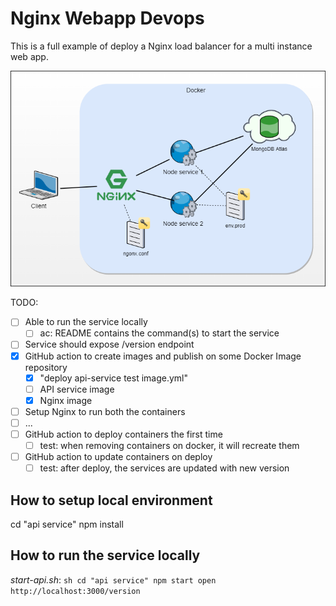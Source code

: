 # Nginx Webapp Devops

This is a full example of deploy a Nginx load balancer for a multi instance web app.  

![images](diagrams/Infrastructure%20with%20NGINX.drawio.png)


TODO:

- [ ] Able to run the service locally
  - [ ] ac: README contains the command(s) to start the service
- [ ] Service should expose /version endpoint
- [x] GitHub action to create images and publish on some Docker Image repository
  - [x] "deploy api-service test image.yml"
  - [ ] API service image
  - [x] Nginx image 
- [ ] Setup Nginx to run both the containers
- [ ] ...
- [ ] GitHub action to deploy containers the first time
  - [ ] test: when removing containers on docker, it will recreate them
- [ ] GitHub action to update containers on deploy
  - [ ] test: after deploy, the services are updated with new version

## How to setup local environment

cd "api service"
npm install

## How to run the service locally

_start-api.sh_:
``sh
cd "api service"
npm start
open http://localhost:3000/version
``